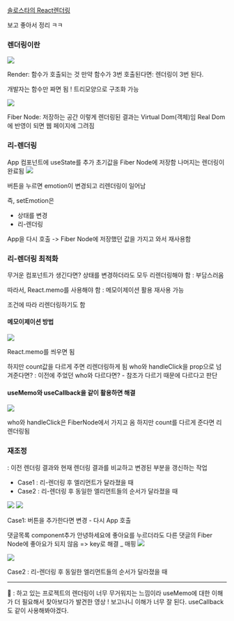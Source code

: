 [솔로스타의 React렌더링](https://youtu.be/eBDj0B0HbEQ?si=PaYzVib_7cqpqqDi)

보고 좋아서 정리 ㅋㅋ

### 렌더링이란

![](https://velog.velcdn.com/images/for24ng/post/c1f39517-a2d2-444d-a66b-ff68dc0b0d98/image.png)

Render: 함수가 호출되는 것
만약 함수가 3번 호출된다면: 렌더링이 3번 된다.

개발자는 함수만 짜면 됨 ! 트리모양으로 구조화 가능

![](https://velog.velcdn.com/images/for24ng/post/17274408-7450-41b8-a389-ad01c98dbc0c/image.png)

Fiber Node: 저장하는 공간
이렇게 렌더링된 결과는 Virtual Dom(객체)임
Real Dom에 반영이 되면 웹 페이지에 그려짐

### 리-렌더링

App 컴포넌트에 useState를 추가
초기값을 Fiber Node에 저장함
나머지는 렌더링이 완료됨
![](https://velog.velcdn.com/images/for24ng/post/7e628173-202f-4aa9-9de2-4754901975aa/image.png)

버튼을 누르면 emotion이 변경되고 리렌더링이 일어남

즉, setEmotion은

- 상태를 변경
- 리-렌더링

App을 다시 호출 -> Fiber Node에 저장했던 값을 가지고 와서 재사용함

### 리-렌더링 최적화

무거운 컴포넌트가 생긴다면?
상태를 변경하더라도 모두 리렌더링해야 함 : 부담스러움

따라서, React.memo를 사용해야 함 : 메모이제이션 활용
재사용 가능

조건에 따라 리렌더링하기도 함

#### 메모이제이션 방법

![](https://velog.velcdn.com/images/for24ng/post/1a610f38-535e-4d84-b735-badf0af585a1/image.png)

React.memo를 씌우면 됨

하지만 count값을 다르게 주면 리렌더링하게 됨
who와 handleClick을 prop으로 넘겨준다면?
: 이전에 주었던 who와 다르다면? - 참조가 다르기 때문에 다르다고 판단

#### useMemo와 useCallback을 같이 활용하면 해결

![](https://velog.velcdn.com/images/for24ng/post/727cebba-6bac-4577-9fbd-2505b97ab44b/image.png)

who와 handleClick은 FiberNode에서 가지고 옴
하지만 count를 다르게 준다면 리렌더링됨

### 재조정

: 이전 렌더링 결과와 현재 렌더링 결과를 비교하고 변경된 부분을 갱신하는 작업

- Case1 : 리-렌더링 후 엘리먼트가 달라졌을 때
- Case2 : 리-렌더링 후 동일한 엘리먼트들의 순서가 달라졌을 때

![](https://velog.velcdn.com/images/for24ng/post/dc2a9fe3-732b-473c-83db-ab3705d0ae41/image.png)
![](https://velog.velcdn.com/images/for24ng/post/9cf4c4d2-8ace-48ad-a5a3-ffe7de3749f5/image.png)

Case1: 버튼을 추가한다면 변경 - 다시 App 호출

댓글목록 component추가
안녕하세요에 좋아요를 누르더라도 다른 댓글의 Fiber Node에 좋아요가 되지 않음 => key로 해결 \_ 매핑
![](https://velog.velcdn.com/images/for24ng/post/c2e340fc-5cc3-4ab7-861d-63779c0172d3/image.png)

![](https://velog.velcdn.com/images/for24ng/post/097b782e-7e1d-4ca0-a8ab-44f5a59493cd/image.png)

Case2 : 리-렌더링 후 동일한 엘리먼트들의 순서가 달라졌을 때

---

🥨 :
하고 있는 프로젝트의 렌더링이 너무 무거워지는 느낌이라 useMemo에 대한 이해가 더 필요해서 찾아보다가 발견한 영상 !
보고나니 이해가 너무 잘 된다.
useCallback도 같이 사용해봐야겠다.
